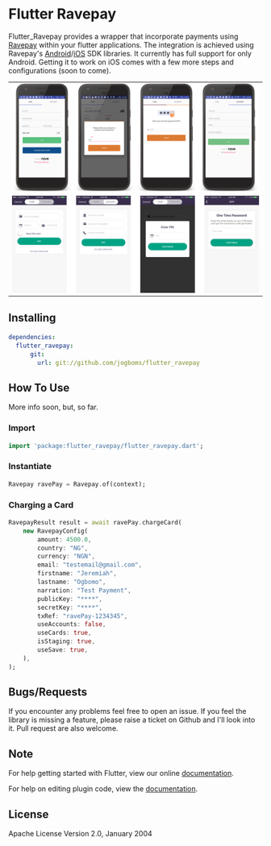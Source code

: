 # Flutter Ravepay

Flutter_Ravepay provides a wrapper that incorporate payments using [Ravepay](https://rave.flutterwave.com/) within your flutter applications. The integration is achieved using Ravepay's [Android](https://flutterwavedevelopers.readme.io/docs/android)/[iOS](https://flutterwavedevelopers.readme.io/docs/ios) SDK libraries. It currently has full support for only Android. Getting it to work on iOS comes with a few more steps and configurations (soon to come).

<div style="text-align: center">
    <table>
        <tr>
            <td style="text-align: center">
                <img src="./screenshots/android.png" width="100%" />
            </td>
        </tr>
        <tr>
            <td style="text-align: center">
                <img src="./screenshots/ios.png" width="100%" />
            </td>
        </tr>
    </table>
</div>

## Installing

```yaml
dependencies:
  flutter_ravepay:
      git:
        url: git://github.com/jogboms/flutter_ravepay
```

## How To Use

More info soon, but, so far.

### Import

```dart
import 'package:flutter_ravepay/flutter_ravepay.dart';
```

### Instantiate

```dart
Ravepay ravePay = Ravepay.of(context);
```

### Charging a Card

```dart
RavepayResult result = await ravePay.chargeCard(
    new RavepayConfig(
        amount: 4500.0,
        country: "NG",
        currency: "NGN",
        email: "testemail@gmail.com",
        firstname: "Jeremiah",
        lastname: "Ogbomo",
        narration: "Test Payment",
        publicKey: "****",
        secretKey: "****",
        txRef: "ravePay-1234345",
        useAccounts: false,
        useCards: true,
        isStaging: true,
        useSave: true,
    ),
);
```

## Bugs/Requests

If you encounter any problems feel free to open an issue. If you feel the library is
missing a feature, please raise a ticket on Github and I'll look into it.
Pull request are also welcome.

## Note

For help getting started with Flutter, view our online
[documentation](https://flutter.io/).

For help on editing plugin code, view the [documentation](https://flutter.io/platform-plugins/#edit-code).

## License

Apache License Version 2.0, January 2004
